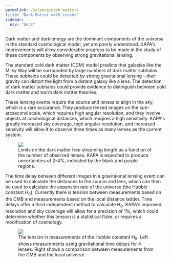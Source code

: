 ```yaml
---
permalink: /science/dark_matter/
title: "Dark Matter with Lenses"
sidebar:
  nav: "docs"
---
```


Dark matter and dark energy are the dominant components of the universe in the standard cosmological model, yet are poorly understood. KAPA's improvements will allow considerable progress to be made in the study of these components by observing strong gravitational lensing.

The standard cold dark matter (CDM) model predicts that galaxies like the Milky Way will be surrounded by large numbers of dark matter subhalos. These subhalos could be detected by strong gravitaional lensing - their gravity can distort the light from a distant galaxy like a lens. The detection of dark matter subhalos could provide evidence to distinguish between cold dark matter and warm dark matter theories.

These lensing events require the source and lenses to align in the sky, which is a rare occurance. They produce lensed images on the sub-arcsecond scale, which requires high angular resolution, and they involve objects at cosmological distances, which reuqires a high sensitivity. KAPA's greatly increased sky coverage, high angular resolution, and increased sensivity will allow it to observe three times as many lenses as the current system. 


<figure class="half">
    <a href="{{ site.url }}{{ site.baseurl }}/assets/images/dm_free_streaming.png">
        <img src="{{ site.url }}{{ site.baseurl }}/assets/images/dm_free_streaming.png">
    </a>
    <figcaption>Limits on the dark matter free streaming length as a function of the number of observed lenses. KAPA is expected to produce uncertainties of 2-4%, indicated by the black and purple regions.</figcaption>
</figure>


The time delay between different images in a gravitaional lensing event can be used to calculate the distances to the source and lens, which can then be used to calculate the expansion rate of the universe (the Hubble constant H<sub>0</sub>). Currently there is tension between measurements based on the CMB and measurements based on the local distance ladder. Time delays offer a third independent method to calculate H<sub>0</sub>. KAPA's improved resolution and sky coverage will allow for a precision of 1%, which could determine whether this tension is a statistical fluke, or requires a modification of cosmology.

<figure>
    <a href="{{ site.url }}{{ site.baseurl }}/assets/images/H0_tension.png">
        <img src="{{ site.url }}{{ site.baseurl }}/assets/images/H0_tension.png">
    </a>
    <figcaption>The tension in measurements of the Hubble constant H<sub>0</sub>. Left shows measurements using gravitational time delays for 4 lenses. Right shows a comparison between measurements from the CMB and the local universe.</figcaption>
</figure>